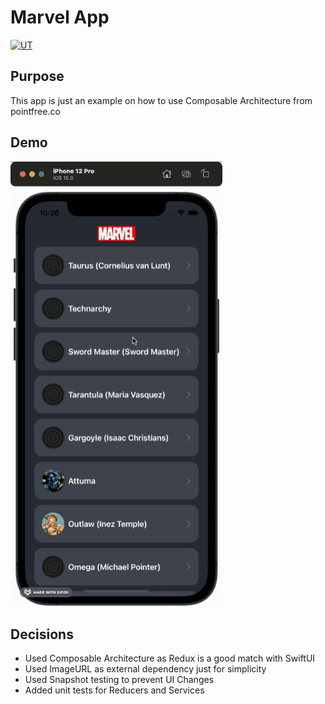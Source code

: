 # Marvel App
[![UT](https://github.com/alexkater/MarvelApp/actions/workflows/tests.yml/badge.svg?branch=main)](https://github.com/alexkater/MarvelApp/actions/workflows/tests.yml)
## Purpose
This app is just an example on how to use Composable Architecture from pointfree.co

## Demo

![Alt Text](demo.gif)


## Decisions
- Used Composable Architecture as Redux is a good match with SwiftUI
- Used ImageURL as external dependency just for simplicity
- Used Snapshot testing to prevent UI Changes
- Added unit tests for Reducers and Services
